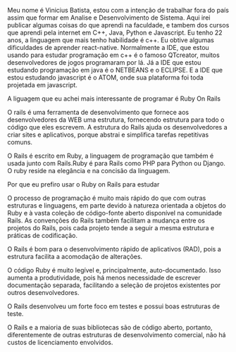   Meu nome é Vinicius Batista, estou com a intenção de trabalhar fora do país assim que formar em Analise e Desenvolvimento de Sistema. Aqui irei publicar algumas coisas do que aprendi na faculdade, e tambem dos cursos que aprendi pela internet em C++, Java, Python e Javascript. Eu tenho 22 anos, a linguagem que mais tenho habilidade é c++. Eu obtive algumas dificuldades de aprender react-native.
Normalmente a IDE, que estou usando para estudar programação em c++ é o famoso QTcreator, muitos desenvolvedores de jogos programaram por lá. Já a IDE que estou estudando programação em java é o NETBEANS e o ECLIPSE. E a IDE que estou estudando javascript é o ATOM, onde sua plataforma foi toda projetada em javascript.



  A liguagem que eu achei mais interessante de programar é Ruby On Rails
  
  O rails é uma ferramenta de desenvolvimento que fornece aos desenvolvedores da WEB uma estrutura, fornecendo estrutura para todo o código que eles escrevem. A estrutura do Rails ajuda os desenvolvedores a criar sites e aplicativos, porque abstrai e simplifica tarefas repetitivas comuns.
  
  O Rails é escrito em Ruby, a linguagem de programação que também é usada junto com Rails.Ruby é para Rails como PHP para Python ou Django. O ruby reside na elegância e na concisão da linguagem.
  
  
  Por que eu prefiro usar o Ruby on Rails para estudar
  
  O processo de programação é muito mais rápido do que com outras estruturas e linguagens, em parte devido à natureza orientada a objetos do Ruby e à vasta coleção de código-fonte aberto disponível na comunidade Rails.
As convenções do Rails também facilitam a mudança entre os projetos do Rails, pois cada projeto tende a seguir a mesma estrutura e práticas de codificação.

  O Rails é bom para o desenvolvimento rápido de aplicativos (RAD), pois a estrutura facilita a acomodação de alterações.

  O código Ruby é muito legível e, principalmente, auto-documentado. Isso aumenta a produtividade, pois há menos necessidade de escrever documentação separada, facilitando a seleção de projetos existentes por outros desenvolvedores.

  O Rails desenvolveu um forte foco em testes e possui boas estruturas de teste.
  
  O Rails e a maioria de suas bibliotecas são de código aberto, portanto, diferentemente de outras estruturas de desenvolvimento comercial, não há custos de licenciamento envolvidos.





